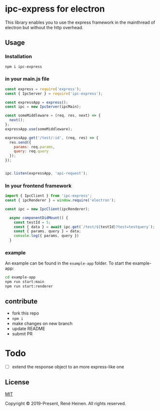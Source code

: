 # ipc-express for electron

This library enables you to use the express framework in the mainthread of electron but without the http overhead.

## Usage

### Installation
```bash
npm i ipc-express
```

### in your main.js file

```js
const express = require('express');
const { IpcServer } = require('ipc-express');

const expressApp = express();
const ipc = new IpcServer(ipcMain);

const someMiddleware = (req, res, next) => {
  next();
};
expressApp.use(someMiddleware);

expressApp.get('/test/:id', (req, res) => {
  res.send({
    params: req.params,
    query: req.query
  });
});


ipc.listen(expressApp, 'api-request');
```

### In your frontend framework

```js
import { IpcClient } from 'ipc-express';
const { ipcRenderer } = window.require('electron');

const ipc = new IpcClient(ipcRenderer);

  async componentDidMount() {
    const testId = 5;
    const { data } = await ipc.get(`/test/${testId}?test=testquery`);
    const { params, query } = data;
    console.log({ params, query })
  }
```

### example

An example can be found in the `example-app` folder.
To start the example-app:
```bash
cd example-app
npm run start:main
npm run start:renderer
```

## contribute
* fork this repo
* `npm i` 
* make changes on new branch
* update README
* submit PR

# Todo
- [ ] extend the response object to an more express-like one

## License

[MIT](http://opensource.org/licenses/MIT)

Copyright &copy; 2019-Present, René Heinen. All rights reserved.
